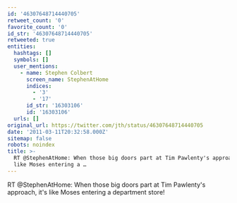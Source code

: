 ```yaml
---
id: '46307648714440705'
retweet_count: '0'
favorite_count: '0'
id_str: '46307648714440705'
retweeted: true
entities:
  hashtags: []
  symbols: []
  user_mentions:
    - name: Stephen Colbert
      screen_name: StephenAtHome
      indices:
        - '3'
        - '17'
      id_str: '16303106'
      id: '16303106'
  urls: []
original_url: https://twitter.com/jth/status/46307648714440705
date: '2011-03-11T20:32:58.000Z'
sitemap: false
robots: noindex
title: >-
  RT @StephenAtHome: When those big doors part at Tim Pawlenty's approach, it's
  like Moses entering a …
---
```


RT @StephenAtHome: When those big doors part at Tim Pawlenty's approach, it's like Moses entering a department store!